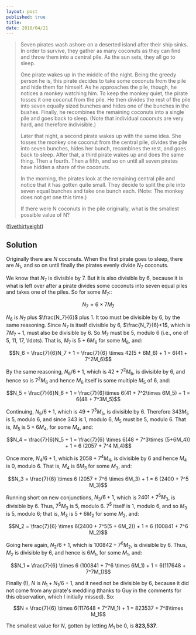```yaml
---
layout: post
published: true
title: 
date: 2018/04/21
---
```


>Seven pirates wash ashore on a deserted island after their ship sinks. In order to survive, they gather as many coconuts as they can find and throw them into a central pile. As the sun sets, they all go to sleep.
>
>One pirate wakes up in the middle of the night. Being the greedy person he is, this pirate decides to take some coconuts from the pile and hide them for himself. As he approaches the pile, though, he notices a monkey watching him. To keep the monkey quiet, the pirate tosses it one coconut from the pile. He then divides the rest of the pile into seven equally sized bunches and hides one of the bunches in the bushes. Finally, he recombines the remaining coconuts into a single pile and goes back to sleep. (Note that individual coconuts are very hard, and therefore indivisible.)
>
>Later that night, a second pirate wakes up with the same idea. She tosses the monkey one coconut from the central pile, divides the pile into seven bunches, hides her bunch, recombines the rest, and goes back to sleep. After that, a third pirate wakes up and does the same thing. Then a fourth. Then a fifth, and so on until all seven pirates have hidden a share of the coconuts.
>
>In the morning, the pirates look at the remaining central pile and notice that it has gotten quite small. They decide to split the pile into seven equal bunches and take one bunch each. (Note: The monkey does not get one this time.)
>
>If there were N coconuts in the pile originally, what is the smallest possible value of N?

<!--more-->

([fivethirtyeight](https://fivethirtyeight.com/features/pirates-monkeys-and-coconuts-oh-my/))

## Solution

Originally there are $N$ coconuts. When the first pirate goes to sleep, there are $N_1$, and so on until finally the pirates evenly divide $N_7$ coconuts.

We know that $N_7$ is divisible by $7$. But it is also divisible by $6$, because it is what is left over after a pirate divides some coconuts into seven equal piles and takes one of the piles. So for some $M_7$::

$$N_7 = 6\times 7M_7$$

$N_6$ is $N_7$ plus $\frac{N_7}{6}$ plus $1$. It too must be divisible by $6$, by the same reasoning. Since $N_7$ is itself divisible by 6, $\frac{N_7}{6}+1$, which is $7M_7+1$, must also be divisible by $6$. So $M_7$ must be $5$, modulo $6$ (i.e., one of $5$, $11$, $17$, \ldots). That is, $M_7$ is $5 + 6M_6$ for some $M_6$, and:

$$N_6 = \frac{7}{6}N_7 + 1 = \frac{7}{6} \times 42(5 + 6M_6) + 1 = 6(41 + 7^2M_6)$$

By the same reasoning, $N_6/6 + 1$, which is $42 + 7^2M_6$, is divisible by $6$, and hence so is $7^2M_6$ and hence $M_6$ itself is some multiple $M_5$ of $6$, and:

$$N_5 = \frac{7}{6}N_6 + 1 = \frac{7}{6}\times 6(41 + 7^2\times 6M_5) + 1 = 6(48 + 7^3M_5)$$

Continuing, $N_5/6 + 1$, which is $49 + 7^3M_5$, is divisible by $6$. Therefore $343M_5$ is $5$, modulo $6$, and since $343$ is $1$, modulo $6$, $M_5$ must be $5$, modulo 6. That is, $M_5$ is $5 + 6M_4$, for some $M_4$, and:

$$N_4 = \frac{7}{6}N_5 + 1 = \frac{7}{6} \times 6(48 + 7^3\times (5+6M_4)) + 1 = 6 (2057 + 7^4 M_4)$$

Once more, $N_4/6 + 1$, which is $2058 + 7^4M_4$, is divisible by $6$ and hence $M_4$ is $0$, modulo 6. That is, $M_4$ is $6M_3$ for some $M_3$, and:

$$N_3 = \frac{7}{6} \times 6 (2057 + 7^6 \times 6M_3) + 1 = 6 (2400 + 7^5 M_3)$$

Running short on new conjunctions, $N_3/6 + 1$, which is $2401 + 7^5M_3$, is divisible by $6$. Thus, $7^5M_3$ is $5$, modulo $6$. $7^5$ itself is $1$, modulo $6$, and so $M_3$ is $5$, modulo $6$; that is, $M_3$ is $5 + 6M_2$ for some $M_2$, and:

$$N_2 = \frac{7}{6} \times 6(2400 + 7^5(5 + 6M_2)) + 1 = 6 (100841  + 7^6 M_2)$$

Going here again, $N_2/6 + 1$, which is $100842 + 7^6M_2$, is divisible by $6$.  Thus, $M_2$ is divisible by $6$, and hence is $6M_1$, for some $M_1$, and:

$$N_1 = \frac{7}{6} \times 6 (100841  + 7^6 \times 6M_1) + 1 =
6(117648 + 7^7M_1)$$

Finally (!), $N$ is $N_1 + N_1/6 + 1$, and it need not be divisible by $6$, because it did not come from any pirate's meddling (thanks to Guy in the comments for this observation, which I initially missed). So:

$$N = \frac{7}{6} \times 6(117648 + 7^7M_1) + 1 =  823537 + 7^8\times M_1$$

The smallest value for $N$, gotten by letting $M_1$ be $0$, is **823,537**.

<br>